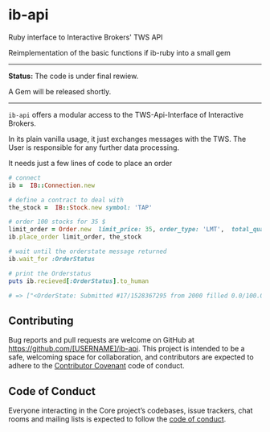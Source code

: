 # ib-api
Ruby interface to Interactive Brokers' TWS API 

Reimplementation of the basic functions if ib-ruby into a small gem

---
**Status:** The code is under final rewiew. 

A Gem will be released shortly.

---

`ib-api`   offers a modular access to the TWS-Api-Interface of Interactive Brokers.

In its plain vanilla usage, it just exchanges messages with the TWS. The User is responsible for any further data processing.

It needs just a few lines of code to place an order

```ruby
# connect 
ib =  IB::Connection.new 

# define a contract to deal with
the_stock =  IB::Stock.new symbol: 'TAP'

# order 100 stocks for 35 $ 
limit_order = Order.new  limit_price: 35, order_type: 'LMT',  total_quantity: 100, action: :buy
ib.place_order limit_order, the_stock

# wait until the orderstate message returned
ib.wait_for :OrderStatus

# print the Orderstatus
puts ib.recieved[:OrderStatus].to_human

# => ["<OrderState: Submitted #17/1528367295 from 2000 filled 0.0/100.0 at 0.0/0.0 why_held >"]

```





## Contributing

Bug reports and pull requests are welcome on GitHub at https://github.com/[USERNAME]/ib-api. This project is intended to be a safe, welcoming space for collaboration, and contributors are expected to adhere to the [Contributor Covenant](http://contributor-covenant.org) code of conduct.

## Code of Conduct

Everyone interacting in the Core project’s codebases, issue trackers, chat rooms and mailing lists is expected to follow the [code of conduct](https://github.com/[USERNAME]/ib-api/blob/master/CODE_OF_CONDUCT.md).
